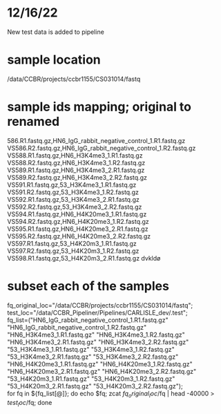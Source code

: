 # 12/16/22
New test data is added to pipeline

# sample location
/data/CCBR/projects/ccbr1155/CS031014/fastq

# sample ids mapping; original to renamed
586.R1.fastq.gz,HN6_IgG_rabbit_negative_control_1.R1.fastq.gz
VS586.R2.fastq.gz,HN6_IgG_rabbit_negative_control_1.R2.fastq.gz
VS588.R1.fastq.gz,HN6_H3K4me3_1.R1.fastq.gz
VS588.R2.fastq.gz,HN6_H3K4me3_1.R2.fastq.gz
VS589.R1.fastq.gz,HN6_H3K4me3_2.R1.fastq.gz
VS589.R2.fastq.gz,HN6_H3K4me3_2.R2.fastq.gz
VS591.R1.fastq.gz,53_H3K4me3_1.R1.fastq.gz
VS591.R2.fastq.gz,53_H3K4me3_1.R2.fastq.gz
VS592.R1.fastq.gz,53_H3K4me3_2.R1.fastq.gz
VS592.R2.fastq.gz,53_H3K4me3_2.R2.fastq.gz
VS594.R1.fastq.gz,HN6_H4K20me3_1.R1.fastq.gz
VS594.R2.fastq.gz,HN6_H4K20me3_1.R2.fastq.gz
VS595.R1.fastq.gz,HN6_H4K20me3_2.R1.fastq.gz
VS595.R2.fastq.gz,HN6_H4K20me3_2.R2.fastq.gz
VS597.R1.fastq.gz,53_H4K20m3_1.R1.fastq.gz
VS597.R2.fastq.gz,53_H4K20m3_1.R2.fastq.gz
VS598.R1.fastq.gz,53_H4K20m3_2.R1.fastq.gz
dvkldø 
# subset each of the samples 
fq_original_loc="/data/CCBR/projects/ccbr1155/CS031014/fastq";\
test_loc="/data/CCBR_Pipeliner/Pipelines/CARLISLE_dev/.test";\
fq_list=("HN6_IgG_rabbit_negative_control_1.R1.fastq.gz" "HN6_IgG_rabbit_negative_control_1.R2.fastq.gz" "HN6_H3K4me3_1.R1.fastq.gz" "HN6_H3K4me3_1.R2.fastq.gz" "HN6_H3K4me3_2.R1.fastq.gz" "HN6_H3K4me3_2.R2.fastq.gz" "53_H3K4me3_1.R1.fastq.gz" "53_H3K4me3_1.R2.fastq.gz" "53_H3K4me3_2.R1.fastq.gz" "53_H3K4me3_2.R2.fastq.gz" "HN6_H4K20me3_1.R1.fastq.gz" "HN6_H4K20me3_1.R2.fastq.gz" "HN6_H4K20me3_2.R1.fastq.gz" "HN6_H4K20me3_2.R2.fastq.gz" "53_H4K20m3_1.R1.fastq.gz" "53_H4K20m3_1.R2.fastq.gz" "53_H4K20m3_2.R1.fastq.gz" "53_H4K20m3_2.R2.fastq.gz");\
for fq in ${fq_list[@]}; do echo $fq; zcat $fq_original_loc/$fq | head -40000 > $test_loc/$fq; done
